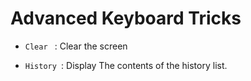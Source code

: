 # Advanced Keyboard Tricks 

* ```Clear ``` : Clear the screen  

* ```History ```: Display The contents of the history list.

